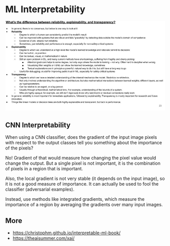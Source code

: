 # ML Interpretability

![](reliability-explainibility-transparency.jpg)

## CNN Interpretability

When using a CNN classifier, does the gradient of the input image pixels with respect to the output classes tell you something about the importance of the pixels?

No! Gradient of that would measure how changing the pixel value would change the output. But a single pixel is not important, it is the combination of pixels in a region that is important.

Also, the local gradient is not very stable (it depends on the input image), so it is not a good measure of importance. It can actually be used to fool the classifier (adversarial examples).

Instead, use methods like integrated gradients, which measure the importance of a region by averaging the gradients over many input images.

## More

- <https://christophm.github.io/interpretable-ml-book/>
- <https://theaisummer.com/xai/>
